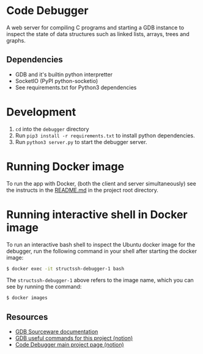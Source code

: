 # Code Debugger

A web server for compiling C programs and starting a GDB instance to inspect the state of data structures such as linked lists, arrays, trees and graphs.

## Dependencies

- GDB and it's builtin python interpretter
- SocketIO (PyPI python-socketio)
- See requirements.txt for Python3 dependencies

# Development

1. `cd` into the `debugger` directory
1. Run `pip3 install -r requirements.txt` to install python dependencies.
1. Run `python3 server.py` to start the debugger server.

# Running Docker image

To run the app with Docker, (both the client and server simultaneously) see the instructs in the [README.md](/README.md) in the project root directory.

# Running interactive shell in Docker image

To run an interactive bash shell to inspect the Ubuntu docker image for the debugger,
run the following command in your shell after starting the docker image:

```bash
$ docker exec -it structssh-debugger-1 bash
```

The `structssh-debugger-1` above refers to the image name, which you can see by running the command:

```bash
$ docker images
```

## Resources

- [GDB Sourceware documentation](https://sourceware.org/gdb/download/onlinedocs/gdb/index.html#Top)
- [GDB useful commands for this project (notion)](https://www.notion.so/structs/GDB-research-e142316cf7854b35a4c096a912398655?pvs=4)
- [Code Debugger main project page (notion)](https://www.notion.so/structs/Code-Debugger-844a3f9d39ac42bb8782038fcd13f7ad?pvs=4)
